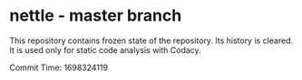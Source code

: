 # nettle - master branch

This repository contains frozen state of the repository.
Its history is cleared. It is used only for static code
analysis with Codacy.

Commit Time: 1698324119